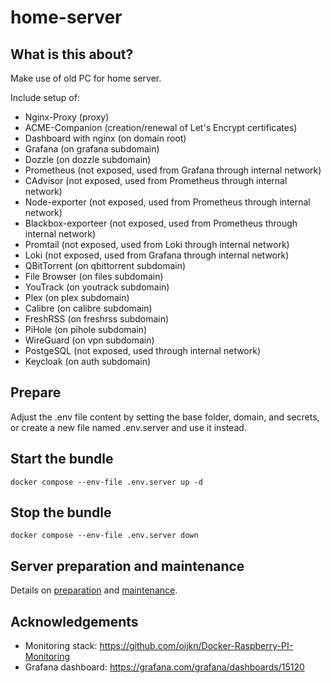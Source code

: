# home-server

## What is this about?
Make use of old PC for home server.

Include setup of:
- Nginx-Proxy (proxy)
- ACME-Companion (creation/renewal of Let's Encrypt certificates) 
- Dashboard with nginx (on domain root)
- Grafana (on grafana subdomain)
- Dozzle (on dozzle subdomain)
- Prometheus (not exposed, used from Grafana through internal network)
- CAdvisor (not exposed, used from Prometheus through internal network)
- Node-exporter (not exposed, used from Prometheus through internal network)
- Blackbox-exporteer (not exposed, used from Prometheus through internal network)
- Promtail (not exposed, used from Loki through internal network)
- Loki (not exposed, used from Grafana through internal network)
- QBitTorrent (on qbittorrent subdomain)
- File Browser (on files subdomain)
- YouTrack (on youtrack subdomain)
- Plex (on plex subdomain)
- Calibre (on calibre subdomain)
- FreshRSS (on freshrss subdomain)
- PiHole (on pihole subdomain)
- WireGuard (on vpn subdomain)
- PostgeSQL (not exposed, used through internal network)
- Keycloak (on auth subdomain)
## Prepare
Adjust the .env file content by setting the base folder, domain, and secrets, or create a new file named .env.server and use it instead.

## Start the bundle
```
docker compose --env-file .env.server up -d
```
## Stop the bundle
```
docker compose --env-file .env.server down
```

## Server preparation and maintenance

Details on [preparation](doc/installation.md) and [maintenance](doc/maintenance.md).


## Acknowledgements

- Monitoring stack: https://github.com/oijkn/Docker-Raspberry-PI-Monitoring
- Grafana dashboard: https://grafana.com/grafana/dashboards/15120
